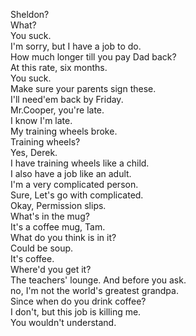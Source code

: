 
Sheldon?      
What?     
You suck.     
I'm sorry, but I have a job to do.          
How much longer till you pay Dad back?     
At this rate, six months.      
You suck.     
Make sure your parents sign these.     
I'll need'em back by Friday.     
Mr.Cooper, you're late.     
I know I'm late.     
My training wheels broke.     
Training wheels?     
Yes, Derek.     
I have training wheels like a child.     
I also have a job like an adult.     
I'm a very complicated person.     
Sure, Let's go with complicated.     
Okay, Permission slips.     
What's in the mug?     
It's a coffee mug, Tam.     
What do you think is in it?     
Could be soup.     
It's coffee.     
Where'd you get it?     
The teachers' lounge. And before you ask.     
no, I'm not the world's greatest grandpa.     
Since when do you drink coffee?     
I don't, but this job is killing me.     
You wouldn't understand.     



